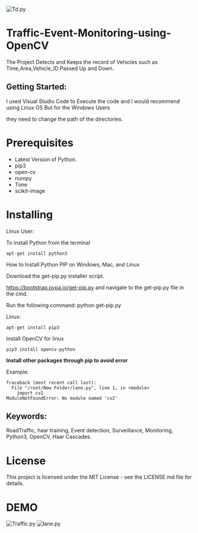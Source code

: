 ![Td.py](https://media.giphy.com/media/ghOGlKPeX8YHDnHX8O/giphy.gif)

# Traffic-Event-Monitoring-using-OpenCV 

The Project Detects and Keeps the record of Vehicles such as Time,Area,Vehicle_ID Passed Up and Down. 

## Getting Started:

I used Visual Studio Code to Execute the code and I would recommend using Linux OS But for the Windows Users

they need to change the path of the directories.

# Prerequisites

- Latest Version of Python.
- pip3
- open-cv
- numpy
- Time
- scikit-image

# Installing

Linux User:

To install Python from the terminal
```
apt-get install python3
```
How to Install Python PIP on Windows, Mac, and Linux

Download the get-pip.py installer script.

https://bootstrap.pypa.io/get-pip.py and navigate to the get-pip.py file in the cmd.

Run the following command: python get-pip.py

Linux:
```
apt-get install pip3

```
Install OpenCV for linux
```
pip3 install opencv-python

```
**Install other packages through pip to avoid error**

Example:
```
Traceback (most recent call last):
  File "/root/New Folder/lane.py", line 1, in <module>
    import cv2 
ModuleNotFoundError: No module named 'cv2'

```
## Keywords: 

RoadTraffic, haar training, Event detection, Surveillance, Monitoring, Python3, OpenCV, Haar Cascades.
 
# License

  This project is licensed under the MIT License - see the LICENSE.md file for details.

  # DEMO
  
  ![Traffic.py](https://media2.giphy.com/media/UtKeySjj66MUt3cdRk/giphy.gif)     ![lane.py](https://media.giphy.com/media/WTuVOlUqct3ayDADKN/giphy.gif)
